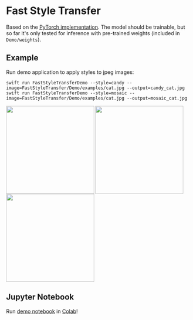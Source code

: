 # Fast Style Transfer

Based on the [PyTorch implementation](https://github.com/pytorch/examples/tree/master/fast_neural_style).
The model should be trainable, but so far it's only tested for inference with pre-trained weights (included in `Demo/weights`). 

## Example
Run demo application to apply styles to jpeg images:
```
swift run FastStyleTransferDemo --style=candy --image=FastStyleTransfer/Demo/examples/cat.jpg --output=candy_cat.jpg
swift run FastStyleTransferDemo --style=mosaic --image=FastStyleTransfer/Demo/examples/cat.jpg --output=mosaic_cat.jpg
```

<img src="Demo/examples/cat.jpg" height="240" width="240" align="left">
<img src="Demo/examples/cat_candy.jpg" height="240" width="240" align="left">
<img src="Demo/examples/cat_mosaic.jpg" height="240" width="240">

## Jupyter Notebook
Run [demo notebook](Demo/ColabDemo.ipynb) in [Colab](https://colab.research.google.com/github/vvmnnnkv/dsharp-models/blob/fast-style/FastStyleTransfer/Demo/ColabDemo.ipynb)!
